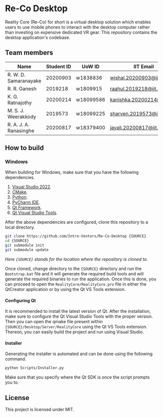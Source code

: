 # Re-Co Desktop

Reality Core (Re-Co) for short is a virtual desktop solution which enables users to use mobile phones to interact with the desktop computer rather than investing on expensive dedicated VR gear. 
This repository contains the desktop application's codebase.

## Team members

| Name                        | Student ID | UoW ID    | IIT Email                   |
| --------------------------- | ---------- | --------- | --------------------------- |
| R. W. D. Samaranayake       | 20200903   | w1838836  | wishal.20200903@iit.ac.lk   |
| R. R. Ganesh                | 2019218    | w1809915  | raahul.2019218@iit.ac.lk    |
| K. G. Ratnajothy            | 20200214   | w18099586 | kanishka.20200214@iit.ac.lk |
| M. S. J. Weerakkody         | 2019573    | w18099225 | sharven.2019573@iit.ac.lk   |
| R. A. J. A. Ranasinghe      | 20200817   | w18379400 | jayali.20200817@iit.ac.lk   |

## How to build

### Windows

When building for Windows, make sure that you have the following dependencies.

1. [Visual Studio 2022](https://visualstudio.microsoft.com/vs/).
2. [CMake](https://cmake.org/).
3. [Python](https://www.python.org/downloads/).
4. [PyCharm IDE](https://www.jetbrains.com/pycharm/).
5. [Qt Framework](https://www.qt.io/).
6. [Qt Visual Studio Tools](https://doc.qt.io/qtvstools/index.html).

After the above dependencies are configured, clone this repository to a local directory.

```bash
git clone https://github.com/Intro-Ventors/Re-Co-Desktop {SOURCE}
cd {SOURCE}
git submodule init
git submodule update
```

*Here `{SOURCE}` stands for the location where the repository is cloned to.*

Once cloned, change directory to the `{SOURCE}` directory and run the `Bootstrap.bat` file and it will generate the required build tools and will generate the required binaries to run the application. Once this is done, you can proceed to open the
`RealityCore/RealityCore.pro` file in either the QtCreator application or by using the Qt VS Tools extension.

#### Configuring Qt

It is recommended to install the latest version of Qt. After the installation, make sure to configure the Qt Visual Studio Tools with the proper version. Then you can open the qmake file present within
`{SOURCE}/Desktop/Server/RealityCore` using the Qt VS Tools extension. Thereon, you can easily build the project and run using Visual Studio.

#### Installer

Generating the installer is automated and can be done using the following command.

```bash
python Scripts/Installer.py
```

Make sure that you specify where the Qt SDK is once the script prompts you to.

## License

This project is licensed under MIT.
